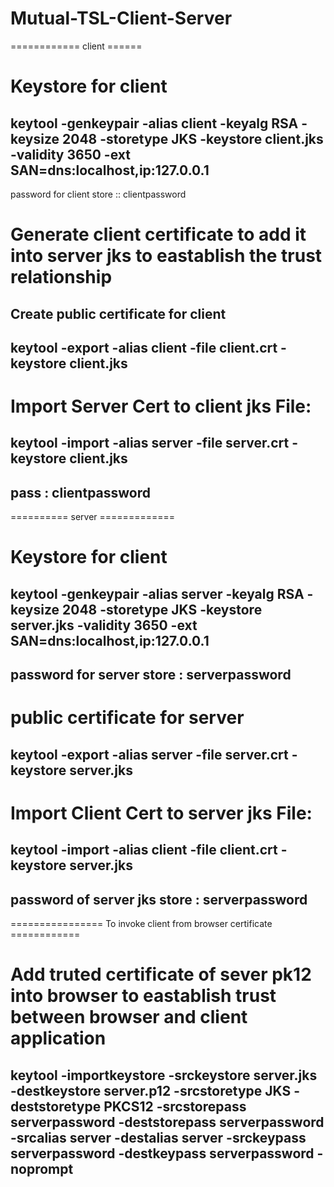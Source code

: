 # Mutual-TSL-Client-Server

============ client ======
# Keystore for client 
## keytool -genkeypair -alias client -keyalg RSA -keysize 2048 -storetype JKS -keystore client.jks -validity 3650 -ext SAN=dns:localhost,ip:127.0.0.1 
   password for client store :: clientpassword

# Generate client certificate to add it into server jks to eastablish the trust relationship

## Create public certificate for client 
## keytool -export -alias client -file client.crt -keystore client.jks

# Import Server Cert to client jks File:
## keytool -import -alias server -file server.crt -keystore client.jks
## pass : clientpassword

========== server =============
# Keystore for client 
## keytool -genkeypair -alias server -keyalg RSA -keysize 2048 -storetype JKS -keystore server.jks -validity 3650 -ext SAN=dns:localhost,ip:127.0.0.1
## password for server store : serverpassword


# public certificate for server 
## keytool -export -alias server -file server.crt -keystore server.jks


# Import Client Cert to server jks File:
## keytool -import -alias client -file client.crt -keystore server.jks
## password of server jks store : serverpassword


================ To invoke client from browser certificate ============

# Add truted certificate of sever pk12 into browser to eastablish trust between browser and client application

## keytool -importkeystore -srckeystore server.jks -destkeystore server.p12 -srcstoretype JKS -deststoretype PKCS12 -srcstorepass serverpassword -deststorepass serverpassword -srcalias server -destalias server -srckeypass serverpassword -destkeypass serverpassword -noprompt

